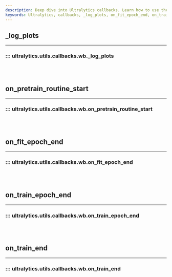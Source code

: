 ```yaml
---
description: Deep dive into Ultralytics callbacks. Learn how to use the _log_plots, on_fit_epoch_end, and on_train_end functions effectively.
keywords: Ultralytics, callbacks, _log_plots, on_fit_epoch_end, on_train_end
---
```


## _log_plots
---
### ::: ultralytics.utils.callbacks.wb._log_plots
<br><br>

## on_pretrain_routine_start
---
### ::: ultralytics.utils.callbacks.wb.on_pretrain_routine_start
<br><br>

## on_fit_epoch_end
---
### ::: ultralytics.utils.callbacks.wb.on_fit_epoch_end
<br><br>

## on_train_epoch_end
---
### ::: ultralytics.utils.callbacks.wb.on_train_epoch_end
<br><br>

## on_train_end
---
### ::: ultralytics.utils.callbacks.wb.on_train_end
<br><br>
